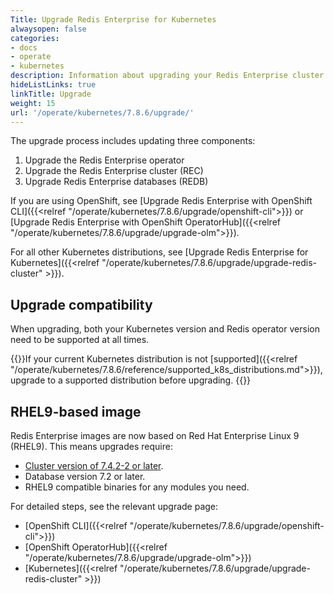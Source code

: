 ```yaml
---
Title: Upgrade Redis Enterprise for Kubernetes
alwaysopen: false
categories:
- docs
- operate
- kubernetes
description: Information about upgrading your Redis Enterprise cluster on Kubernetes.
hideListLinks: true
linkTitle: Upgrade
weight: 15
url: '/operate/kubernetes/7.8.6/upgrade/'
---
```


The upgrade process includes updating three components:

  1. Upgrade the Redis Enterprise operator
  2. Upgrade the Redis Enterprise cluster (REC)
  3. Upgrade Redis Enterprise databases (REDB)

If you are using OpenShift, see [Upgrade Redis Enterprise with OpenShift CLI]({{<relref "/operate/kubernetes/7.8.6/upgrade/openshift-cli">}}) or [Upgrade Redis Enterprise with OpenShift OperatorHub]({{<relref "/operate/kubernetes/7.8.6/upgrade/upgrade-olm">}}).

For all other Kubernetes distributions, see [Upgrade Redis Enterprise for Kubernetes]({{<relref "/operate/kubernetes/7.8.6/upgrade/upgrade-redis-cluster" >}}).

## Upgrade compatibility

When upgrading, both your Kubernetes version and Redis operator version need to be supported at all times.

{{<warning>}}If your current Kubernetes distribution is not [supported]({{<relref "/operate/kubernetes/7.8.6/reference/supported_k8s_distributions.md">}}), upgrade to a supported distribution before upgrading. {{</warning>}}

## RHEL9-based image

Redis Enterprise images are now based on Red Hat Enterprise Linux 9 (RHEL9). This means upgrades require:

- [Cluster version of 7.4.2-2 or later](https://redis.io/docs/latest/operate/kubernetes/7.4.6/upgrade/).
- Database version 7.2 or later.
- RHEL9 compatible binaries for any modules you need.

For detailed steps, see the relevant upgrade page:

- [OpenShift CLI]({{<relref "/operate/kubernetes/7.8.6/upgrade/openshift-cli">}})
- [OpenShift OperatorHub]({{<relref "/operate/kubernetes/7.8.6/upgrade/upgrade-olm">}})
- [Kubernetes]({{<relref "/operate/kubernetes/7.8.6/upgrade/upgrade-redis-cluster" >}})
